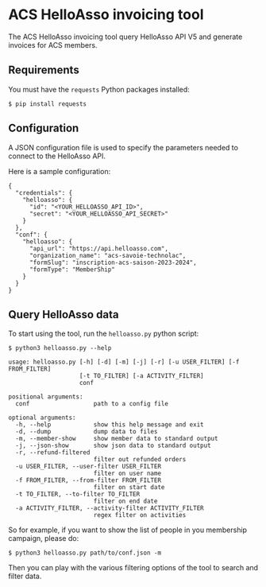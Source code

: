 # ACS HelloAsso invoicing tool

The ACS HelloAsso invoicing tool query HelloAsso API V5 and generate invoices for ACS members.

## Requirements

You must have the `requests` Python packages installed:

```
$ pip install requests
```

## Configuration

A JSON configuration file is used to specify the parameters needed to connect
to the HelloAsso API.

Here is a sample configuration:

```
{
  "credentials": {
    "helloasso": {
      "id": "<YOUR_HELLOASSO_API_ID>",
      "secret": "<YOUR_HELLOASSO_API_SECRET>"
    }
  },
  "conf": {
    "helloasso": {
      "api_url": "https://api.helloasso.com",
      "organization_name": "acs-savoie-technolac",
      "formSlug": "inscription-acs-saison-2023-2024",
      "formType": "MemberShip"
    }
  }
}
```

## Query HelloAsso data

To start using the tool, run the `helloasso.py` python script:

```
$ python3 helloasso.py --help

usage: helloasso.py [-h] [-d] [-m] [-j] [-r] [-u USER_FILTER] [-f FROM_FILTER]
                    [-t TO_FILTER] [-a ACTIVITY_FILTER]
                    conf

positional arguments:
  conf                  path to a config file

optional arguments:
  -h, --help            show this help message and exit
  -d, --dump            dump data to files
  -m, --member-show     show member data to standard output
  -j, --json-show       show json data to standard output
  -r, --refund-filtered
                        filter out refunded orders
  -u USER_FILTER, --user-filter USER_FILTER
                        filter on user name
  -f FROM_FILTER, --from-filter FROM_FILTER
                        filter on start date
  -t TO_FILTER, --to-filter TO_FILTER
                        filter on end date
  -a ACTIVITY_FILTER, --activity-filter ACTIVITY_FILTER
                        regex filter on activities
```

So for example, if you want to show the list of people in you membership campaign, please do:

```
$ python3 helloasso.py path/to/conf.json -m
```

Then you can play with the various filtering options of the tool to search and
filter data.
